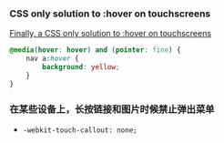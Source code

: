 ### CSS only solution to :hover on touchscreens

[Finally, a CSS only solution to :hover on touchscreens](https://blog.usejournal.com/finally-a-css-only-solution-to-hover-on-touchscreens-c498af39c31c)

```css
@media(hover: hover) and (pointer: fine) {
    nav a:hover {
        background: yellow;
    }
}
```

### 在某些设备上，长按链接和图片时候禁止弹出菜单

- `-webkit-touch-callout: none;`
